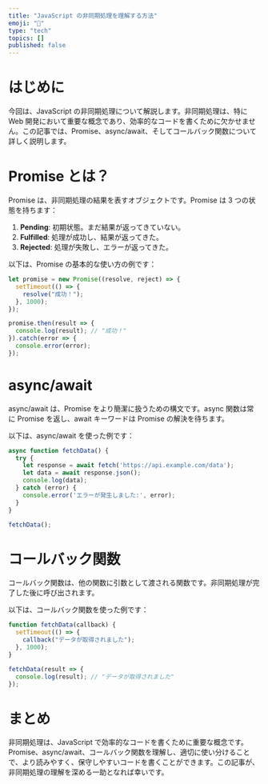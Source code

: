 ```yaml
---
title: "JavaScript の非同期処理を理解する方法"
emoji: "🔄"
type: "tech"
topics: []
published: false
---
```


# はじめに

今回は、JavaScript の非同期処理について解説します。非同期処理は、特に Web 開発において重要な概念であり、効率的なコードを書くために欠かせません。この記事では、Promise、async/await、そしてコールバック関数について詳しく説明します。

# Promise とは？

Promise は、非同期処理の結果を表すオブジェクトです。Promise は 3 つの状態を持ちます：

1. **Pending**: 初期状態。まだ結果が返ってきていない。
2. **Fulfilled**: 処理が成功し、結果が返ってきた。
3. **Rejected**: 処理が失敗し、エラーが返ってきた。

以下は、Promise の基本的な使い方の例です：

```javascript
let promise = new Promise((resolve, reject) => {
  setTimeout(() => {
    resolve("成功！");
  }, 1000);
});

promise.then(result => {
  console.log(result); // "成功！"
}).catch(error => {
  console.error(error);
});
```

# async/await

async/await は、Promise をより簡潔に扱うための構文です。async 関数は常に Promise を返し、await キーワードは Promise の解決を待ちます。

以下は、async/await を使った例です：

```javascript
async function fetchData() {
  try {
    let response = await fetch('https://api.example.com/data');
    let data = await response.json();
    console.log(data);
  } catch (error) {
    console.error('エラーが発生しました:', error);
  }
}

fetchData();
```

# コールバック関数

コールバック関数は、他の関数に引数として渡される関数です。非同期処理が完了した後に呼び出されます。

以下は、コールバック関数を使った例です：

```javascript
function fetchData(callback) {
  setTimeout(() => {
    callback("データが取得されました");
  }, 1000);
}

fetchData(result => {
  console.log(result); // "データが取得されました"
});
```

# まとめ

非同期処理は、JavaScript で効率的なコードを書くために重要な概念です。Promise、async/await、コールバック関数を理解し、適切に使い分けることで、より読みやすく、保守しやすいコードを書くことができます。この記事が、非同期処理の理解を深める一助となれば幸いです。
